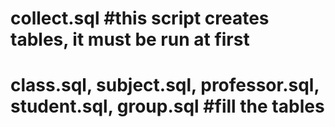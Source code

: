 # collect.sql #this script creates tables, it must be run at first
# class.sql, subject.sql, professor.sql, student.sql, group.sql #fill the tables
